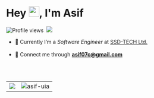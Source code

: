 <h1 align="left">Hey <img src="https://i.imgur.com/GNz3qCl.gif" width="28px">, I'm Asif</h1>

![Profile views](https://komarev.com/ghpvc/?username=asif-uia)&nbsp;
[![](https://img.shields.io/badge/aasifislam-%2523181717?logo=linkedin&logoColor=0B7CBC&color=5B5B5B)](https://www.linkedin.com/in/asif-uia)

<ul>
	<li>💼 Currently I’m a <em>Software Engineer</em> at <a href="https://ssd-tech.io">SSD-TECH Ltd.</a></li>
	<br/>
	<li>📮 Connect me through <a href="mailto:asif07c@gmail.com"><strong>asif07c@gmail.com</strong></a></li>
</ul></br/>

<br>
<table>
<tr>
	<td><img src="https://github-readme-streak-stats.herokuapp.com?user=asif-uia&show_icons=true&theme=onedark&hide=html"/></td>
	<td><img src="https://github-readme-stats.vercel.app/api?username=asif-uia&show_icons=true&theme=onedark&hide=html" alt="asif-uia"/></td>

[//]:
    #
    '<td><img src="https://github-readme-stats.vercel.app/api/top-langs/?username=asif-uia&theme=tokyonight&layout=compact&hide=html" alt="asif-uia"/></td>'

</tr>
</table>
